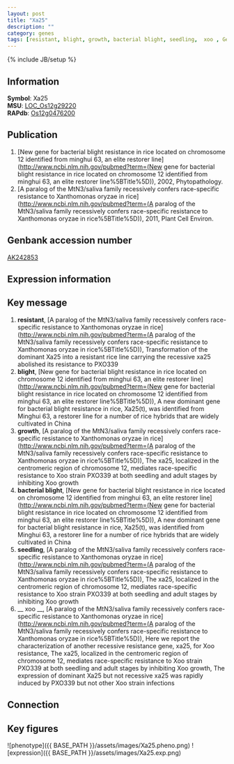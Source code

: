 ```yaml
---
layout: post
title: "Xa25"
description: ""
category: genes
tags: [resistant, blight, growth, bacterial blight, seedling,  xoo , Gene]
---
```

{% include JB/setup %}

## Information
__Symbol__: Xa25  
__MSU__: [LOC_Os12g29220](http://rice.plantbiology.msu.edu/cgi-bin/ORF_infopage.cgi?orf=LOC_Os12g29220)  
__RAPdb__: [Os12g0476200](http://rapdb.dna.affrc.go.jp/viewer/gbrowse_details/irgsp1?name=Os12g0476200)  

## Publication
1. [New gene for bacterial blight resistance in rice located on chromosome 12 identified from minghui 63, an elite restorer line](http://www.ncbi.nlm.nih.gov/pubmed?term=(New gene for bacterial blight resistance in rice located on chromosome 12 identified from minghui 63, an elite restorer line%5BTitle%5D)), 2002, Phytopathology.
2. [A paralog of the MtN3/saliva family recessively confers race-specific resistance to Xanthomonas oryzae in rice](http://www.ncbi.nlm.nih.gov/pubmed?term=(A paralog of the MtN3/saliva family recessively confers race-specific resistance to Xanthomonas oryzae in rice%5BTitle%5D)), 2011, Plant Cell Environ.

## Genbank accession number
[AK242853](http://www.ncbi.nlm.nih.gov/nuccore/AK242853)

## Expression information

## Key message
1. __resistant__, [A paralog of the MtN3/saliva family recessively confers race-specific resistance to Xanthomonas oryzae in rice](http://www.ncbi.nlm.nih.gov/pubmed?term=(A paralog of the MtN3/saliva family recessively confers race-specific resistance to Xanthomonas oryzae in rice%5BTitle%5D)),  Transformation of the dominant Xa25 into a resistant rice line carrying the recessive xa25 abolished its resistance to PXO339
2. __blight__, [New gene for bacterial blight resistance in rice located on chromosome 12 identified from minghui 63, an elite restorer line](http://www.ncbi.nlm.nih.gov/pubmed?term=(New gene for bacterial blight resistance in rice located on chromosome 12 identified from minghui 63, an elite restorer line%5BTitle%5D)),  A new dominant gene for bacterial blight resistance in rice, Xa25(t), was identified from Minghui 63, a restorer line for a number of rice hybrids that are widely cultivated in China
3. __growth__, [A paralog of the MtN3/saliva family recessively confers race-specific resistance to Xanthomonas oryzae in rice](http://www.ncbi.nlm.nih.gov/pubmed?term=(A paralog of the MtN3/saliva family recessively confers race-specific resistance to Xanthomonas oryzae in rice%5BTitle%5D)),  The xa25, localized in the centromeric region of chromosome 12, mediates race-specific resistance to Xoo strain PXO339 at both seedling and adult stages by inhibiting Xoo growth
4. __bacterial blight__, [New gene for bacterial blight resistance in rice located on chromosome 12 identified from minghui 63, an elite restorer line](http://www.ncbi.nlm.nih.gov/pubmed?term=(New gene for bacterial blight resistance in rice located on chromosome 12 identified from minghui 63, an elite restorer line%5BTitle%5D)),  A new dominant gene for bacterial blight resistance in rice, Xa25(t), was identified from Minghui 63, a restorer line for a number of rice hybrids that are widely cultivated in China
5. __seedling__, [A paralog of the MtN3/saliva family recessively confers race-specific resistance to Xanthomonas oryzae in rice](http://www.ncbi.nlm.nih.gov/pubmed?term=(A paralog of the MtN3/saliva family recessively confers race-specific resistance to Xanthomonas oryzae in rice%5BTitle%5D)),  The xa25, localized in the centromeric region of chromosome 12, mediates race-specific resistance to Xoo strain PXO339 at both seedling and adult stages by inhibiting Xoo growth
6. __ xoo __, [A paralog of the MtN3/saliva family recessively confers race-specific resistance to Xanthomonas oryzae in rice](http://www.ncbi.nlm.nih.gov/pubmed?term=(A paralog of the MtN3/saliva family recessively confers race-specific resistance to Xanthomonas oryzae in rice%5BTitle%5D)),  Here we report the characterization of another recessive resistance gene, xa25, for Xoo resistance, The xa25, localized in the centromeric region of chromosome 12, mediates race-specific resistance to Xoo strain PXO339 at both seedling and adult stages by inhibiting Xoo growth, The expression of dominant Xa25 but not recessive xa25 was rapidly induced by PXO339 but not other Xoo strain infections

## Connection

## Key figures
![phenotype]({{ BASE_PATH }}/assets/images/Xa25.pheno.png)
![expression]({{ BASE_PATH }}/assets/images/Xa25.exp.png)



